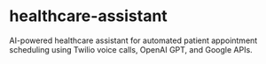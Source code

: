 # healthcare-assistant
AI-powered healthcare assistant for automated patient appointment scheduling using Twilio voice calls, OpenAI GPT, and Google APIs.
